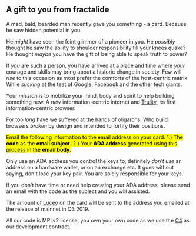 <div class="row">
    <div class="col-lg-offset-3 col-lg-6 col-md-offset-2 col-md-8 col-xs-offset-1 col-xs-10 text-center">
        <h2 class="sub_heading_blue">A gift to you from fractalide</h2>
        <p>
            A mad, bald, bearded man recently gave you something - a card. Because he saw hidden potential in you.
        </p>
        <p>
            He <i>might</i> have seen the feint glimmer of a pioneer in you. He <i>possibly</i> thought he saw the ability to shoulder responsibility till your knees quake?  He thought <i>maybe</i> you have the gift of being able to speak truth to power?
        </p>
        <p>
            If <i>you</i> are such a person, you have arrived at a place and time where <i>your</i> courage and skills may bring about a historic change in society. Few will <i>rise</i> to this occasion as most prefer the comforts of the host-centric matrix. While <i>sucking</i> at the teat of Google, Facebook and the other tech giants.
        </p>
        <p>
            Your <i>mission</i> is to mobilize your mind, body and spirit to help building something new. A <i>new</i> information-centric internet and <a href="/trulity">Trulity</a>, its first information-centric browser.
        </p>
        <p>
            For too <i>long</i> have we suffered at the hands of oligarchs. Who build browsers <i>broken</i> by design and intended to fortify their positions.
        </p>
        <p>
            <mark> Email the following information to the email address on your card. 1.) The <b>code</b> as the <b>email subject</b>. 2.) Your <b>ADA address</b> generated using this <a href="/gift-instructions">process</a> in the <b>email body</b>.</mark>
        </p>
        <p>
            Only use an ADA address you control the keys to, definitely <i>don't use</i> an address on a hardware wallet, or on an exchange etc. It goes without saying, don't lose your key pair. You are solely responsible for your keys.
        </p>
        <p>
            If you don't have time or need help creating your ADA address, please send an email with the code as the subject and you will assisted.
        </p>
        <p>
            The amount of <a href="/luceo">Luceo</a> on the card will be sent to the address you emailed at the release of mainnet in Q3 2019.
        </p>
        <p>
            All our code is MPLv2 license, you own your own code as we use the <a href="https://rfc.unprotocols.org/spec:1/C4/">C4</a> as our development contract.
        </p>
    </div>
</div>
